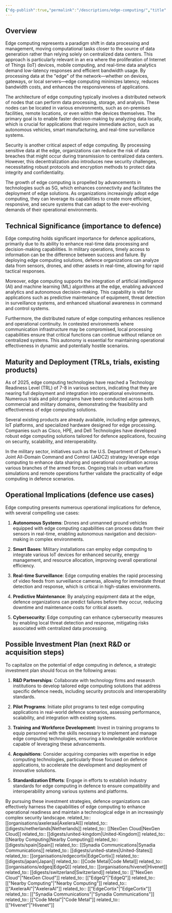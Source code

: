 ```yaml
---
{"dg-publish":true,"permalink":"/descriptions/edge-computing/","title":"edge computing"}
---
```


## Overview
Edge computing represents a paradigm shift in data processing and management, moving computational tasks closer to the source of data generation rather than relying solely on centralized data centers. This approach is particularly relevant in an era where the proliferation of Internet of Things (IoT) devices, mobile computing, and real-time data analytics demand low-latency responses and efficient bandwidth usage. By processing data at the "edge" of the network—whether on devices, gateways, or local servers—edge computing minimizes latency, reduces bandwidth costs, and enhances the responsiveness of applications.

The architecture of edge computing typically involves a distributed network of nodes that can perform data processing, storage, and analysis. These nodes can be located in various environments, such as on-premises facilities, remote locations, or even within the devices themselves. The primary goal is to enable faster decision-making by analyzing data locally, which is crucial for applications that require immediate action, such as autonomous vehicles, smart manufacturing, and real-time surveillance systems.

Security is another critical aspect of edge computing. By processing sensitive data at the edge, organizations can reduce the risk of data breaches that might occur during transmission to centralized data centers. However, this decentralization also introduces new security challenges, necessitating robust protocols and encryption methods to protect data integrity and confidentiality.

The growth of edge computing is propelled by advancements in technologies such as 5G, which enhances connectivity and facilitates the deployment of edge solutions. As organizations increasingly adopt edge computing, they can leverage its capabilities to create more efficient, responsive, and secure systems that can adapt to the ever-evolving demands of their operational environments.

## Technical Significance (importance to defence)
Edge computing holds significant importance for defence applications, primarily due to its ability to enhance real-time data processing and decision-making capabilities. In military operations, timely access to information can be the difference between success and failure. By deploying edge computing solutions, defence organizations can analyze data from sensors, drones, and other assets in real-time, allowing for rapid tactical responses.

Moreover, edge computing supports the integration of artificial intelligence (AI) and machine learning (ML) algorithms at the edge, enabling advanced analytics and autonomous decision-making. This capability is vital for applications such as predictive maintenance of equipment, threat detection in surveillance systems, and enhanced situational awareness in command and control systems.

Furthermore, the distributed nature of edge computing enhances resilience and operational continuity. In contested environments where communication infrastructure may be compromised, local processing capabilities ensure that critical functions can continue without reliance on centralized systems. This autonomy is essential for maintaining operational effectiveness in dynamic and potentially hostile scenarios.

## Maturity and Deployment (TRLs, trials, existing products)
As of 2025, edge computing technologies have reached a Technology Readiness Level (TRL) of 7-8 in various sectors, indicating that they are nearing full deployment and integration into operational environments. Numerous trials and pilot programs have been conducted across both commercial and military domains, demonstrating the feasibility and effectiveness of edge computing solutions.

Several existing products are already available, including edge gateways, IoT platforms, and specialized hardware designed for edge processing. Companies such as Cisco, HPE, and Dell Technologies have developed robust edge computing solutions tailored for defence applications, focusing on security, scalability, and interoperability.

In the military sector, initiatives such as the U.S. Department of Defense's Joint All-Domain Command and Control (JADC2) strategy leverage edge computing to enhance data sharing and operational coordination across various branches of the armed forces. Ongoing trials in urban warfare simulations and remote operations further validate the practicality of edge computing in defence scenarios.

## Operational Implications (defence use cases)
Edge computing presents numerous operational implications for defence, with several compelling use cases:

1. **Autonomous Systems**: Drones and unmanned ground vehicles equipped with edge computing capabilities can process data from their sensors in real-time, enabling autonomous navigation and decision-making in complex environments.

2. **Smart Bases**: Military installations can employ edge computing to integrate various IoT devices for enhanced security, energy management, and resource allocation, improving overall operational efficiency.

3. **Real-time Surveillance**: Edge computing enables the rapid processing of video feeds from surveillance cameras, allowing for immediate threat detection and response, which is critical in high-stakes environments.

4. **Predictive Maintenance**: By analyzing equipment data at the edge, defence organizations can predict failures before they occur, reducing downtime and maintenance costs for critical assets.

5. **Cybersecurity**: Edge computing can enhance cybersecurity measures by enabling local threat detection and response, mitigating risks associated with centralized data processing.

## Possible Investment Plan (next R&D or acquisition steps)
To capitalize on the potential of edge computing in defence, a strategic investment plan should focus on the following areas:

1. **R&D Partnerships**: Collaborate with technology firms and research institutions to develop tailored edge computing solutions that address specific defence needs, including security protocols and interoperability standards.

2. **Pilot Programs**: Initiate pilot programs to test edge computing applications in real-world defence scenarios, assessing performance, scalability, and integration with existing systems.

3. **Training and Workforce Development**: Invest in training programs to equip personnel with the skills necessary to implement and manage edge computing technologies, ensuring a knowledgeable workforce capable of leveraging these advancements.

4. **Acquisitions**: Consider acquiring companies with expertise in edge computing technologies, particularly those focused on defence applications, to accelerate the development and deployment of innovative solutions.

5. **Standardization Efforts**: Engage in efforts to establish industry standards for edge computing in defence to ensure compatibility and interoperability among various systems and platforms. 

By pursuing these investment strategies, defence organizations can effectively harness the capabilities of edge computing to enhance operational readiness and maintain a technological edge in an increasingly complex security landscape.
related_to:: [[organisations/axeleraai\|AxeleraAI]]
related_to:: [[digests/netherlands\|Netherlands]]
related_to:: [[NexGen Cloud\|NexGen Cloud]]
related_to:: [[digests/united-kingdom\|United-Kingdom]]
related_to:: [[Nearby Computing\|Nearby Computing]]
related_to:: [[digests/spain\|Spain]]
related_to:: [[Synadia Communications\|Synadia Communications]]
related_to:: [[digests/united-states\|United-States]]
related_to:: [[organisations/edgecortix\|EdgeCortix]]
related_to:: [[digests/japan\|Japan]]
related_to:: [[Code Metal\|Code Metal]]
related_to:: [[organisations/edgeq\|EdgeQ]]
related_to:: [[organisations/hivenet\|Hivenet]]
related_to:: [[digests/switzerland\|Switzerland]]
related_to:: [["NexGen Cloud"\|"NexGen Cloud"]]
related_to:: [["EdgeQ"\|"EdgeQ"]]
related_to:: [["Nearby Computing"\|"Nearby Computing"]]
related_to:: [["AxeleraAI"\|"AxeleraAI"]]
related_to:: [["EdgeCortix"\|"EdgeCortix"]]
related_to:: [["Synadia Communications"\|"Synadia Communications"]]
related_to:: [["Code Metal"\|"Code Metal"]]
related_to:: [["Hivenet"\|"Hivenet"]]
